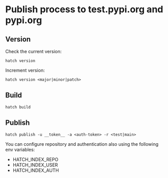# Publish process to test.pypi.org and pypi.org

## Version

Check the current version:
```
hatch version
```

Increment version:
```
hatch version <major|minor|patch>
```

## Build

```
hatch build
```

## Publish

```
hatch publish -u __token__ -a <auth-token> -r <test|main>
```

You can configure repository and authentication also using the following env variables:
* HATCH_INDEX_REPO
* HATCH_INDEX_USER
* HATCH_INDEX_AUTH